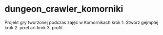 # dungeon_crawler_komorniki
Projekt gry tworzonej podczas zajęć w Komornikach
krok 1. Stwórz gejmplej
krok 2. pixel art
krok 3. profit
